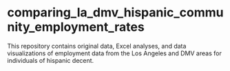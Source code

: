 # comparing_la_dmv_hispanic_community_employment_rates
This repository contains original data, Excel analyses, and data visualizations of employment data from the Los Angeles and DMV areas for individuals of hispanic decent.
